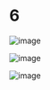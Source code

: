 # 6
![image](https://github.com/LeeMinGyu23/6/assets/117800561/0856f1b8-0219-42c2-b395-7ee82f485c61)


![image](https://github.com/LeeMinGyu23/6/assets/117800561/12153530-4137-4dde-9d56-c0adc8280082)

![image](https://github.com/LeeMinGyu23/6/assets/117800561/32cfeae0-5b22-4a7a-8cf5-80c74351d827)


